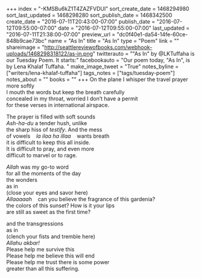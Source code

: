 +++
index = "-KMSBu6kZ1T4ZAZFVDUl"
sort_create_date = 1468294980
sort_last_updated = 1468298280
sort_publish_date = 1468342500
create_date = "2016-07-11T20:43:00-07:00"
publish_date = "2016-07-12T09:55:00-07:00"
date = "2016-07-12T09:55:00-07:00"
last_updated = "2016-07-11T21:38:00-07:00"
preview_url = "dc0f40e1-da54-14fe-60ce-848b9cae73bc"
name = "As In"
title = "As In"
type = "Poem"
link = ""
shareimage = "http://seattlereviewofbooks.com/webhook-uploads/1468298318122/as-in.png"
twitterauto = "\"As In\" by @LKTuffaha is our Tuesday Poem. It starts:"
facebookauto = "Our poem today, \"As In\", is by Lena Khalaf Tuffaha. "
make_image_tweet = "True"
notes_byline = ["writers/lena-khalaf-tuffaha"]
tags_notes = ["tags/tuesday-poem"]
notes_about = ""
books = ""
+++
On the plane I whisper the travel prayer more softly<br>
I mouth the words but keep the breath carefully<br>
concealed in my throat, worried I don’t have a permit<br>
for these verses in international airspace.

The prayer is filled with soft sounds<br>
_Ash-ha-du_ a tender hush, unlike<br>
the sharp hiss of _testify_. And the mess<br>
of vowels&nbsp;&nbsp;&nbsp;&nbsp;_la ilaa ha illaa_&nbsp;&nbsp;&nbsp;&nbsp;wants breath<br>
it is difficult to keep this all inside.<br>
It is difficult to pray, and even more<br>
difficult to marvel or to rage.

_Allah_ was my go-to word<br>
for all the moments of the day<br>
the wonders<br>
as in<br>
(close your eyes and savor here)<br>
_Allaaaaah_&nbsp;&nbsp;&nbsp;&nbsp;can you believe the fragrance of this gardenia?<br>
the colors of this sunset? How is it your lips<br>
are still as sweet as the first time?

and the transgressions<br>
as in<br>
(clench your fists and tremble here)<br>
_Allahu akbar!_<br>
Please help me survive this<br>
Please help me believe this will end<br>
Please help me trust there is some power<br>
greater than all this suffering.